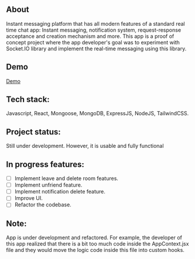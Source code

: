 ## About

Instant messaging platform that has all modern features of a standard real time chat app: Instant messaging,
notification system, request-response acceptance and creation
mechanism and more. This app is a proof of concept project where the app developer's goal was to experiment with Socket.IO
library and implement the real-time messaging using this library.

## Demo
[Demo](C:\Users\nhuyn\webdev\odin\projects\let-talk\LetTalk-frontend\LetTalkDemo.gif)

## Tech stack:

Javascript, React, Mongoose, MongoDB, ExpressJS, NodeJS, TailwindCSS.

## Project status:

Still under development. However, it is usable and fully functional

## In progress features:

- [ ] Implement leave and delete room features.
- [ ] Implement unfriend feature.
- [ ] Implement notification delete feature.
- [ ] Improve UI.
- [ ] Refactor the codebase.

## Note:
App is under development and refactored. For example, the developer of this app realized that there is a bit too much code inside the AppContext.jsx file and they would move the logic code inside this
file into custom hooks. 


